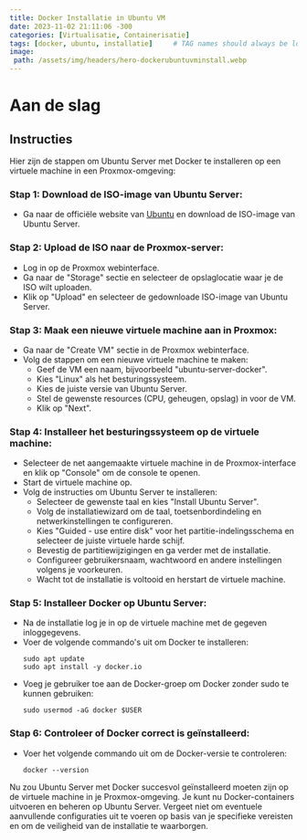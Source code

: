 ```yaml
---
title: Docker Installatie in Ubuntu VM
date: 2023-11-02 21:11:06 -300
categories: [Virtualisatie, Containerisatie]
tags: [docker, ubuntu, installatie]     # TAG names should always be lowercase
image:
 path: /assets/img/headers/hero-dockerubuntuvminstall.webp
---
```


# Aan de slag

## Instructies

Hier zijn de stappen om Ubuntu Server met Docker te installeren op een virtuele machine in een Proxmox-omgeving:

### **Stap 1: Download de ISO-image van Ubuntu Server:**
- Ga naar de officiële website van [Ubuntu](https://ubuntu.com/download/server) en download de ISO-image van Ubuntu Server.

### **Stap 2: Upload de ISO naar de Proxmox-server:**
- Log in op de Proxmox webinterface.
- Ga naar de "Storage" sectie en selecteer de opslaglocatie waar je de ISO wilt uploaden.
- Klik op "Upload" en selecteer de gedownloade ISO-image van Ubuntu Server.

### **Stap 3: Maak een nieuwe virtuele machine aan in Proxmox:**
- Ga naar de "Create VM" sectie in de Proxmox webinterface.
- Volg de stappen om een nieuwe virtuele machine te maken:
  - Geef de VM een naam, bijvoorbeeld "ubuntu-server-docker".
  - Kies "Linux" als het besturingssysteem.
  - Kies de juiste versie van Ubuntu Server.
  - Stel de gewenste resources (CPU, geheugen, opslag) in voor de VM.
  - Klik op "Next".

### **Stap 4: Installeer het besturingssysteem op de virtuele machine:**
- Selecteer de net aangemaakte virtuele machine in de Proxmox-interface en klik op "Console" om de console te openen.
- Start de virtuele machine op.
- Volg de instructies om Ubuntu Server te installeren:
  - Selecteer de gewenste taal en kies "Install Ubuntu Server".
  - Volg de installatiewizard om de taal, toetsenbordindeling en netwerkinstellingen te configureren.
  - Kies "Guided - use entire disk" voor het partitie-indelingsschema en selecteer de juiste virtuele harde schijf.
  - Bevestig de partitiewijzigingen en ga verder met de installatie.
  - Configureer gebruikersnaam, wachtwoord en andere instellingen volgens je voorkeuren.
  - Wacht tot de installatie is voltooid en herstart de virtuele machine.

### **Stap 5: Installeer Docker op Ubuntu Server:**
- Na de installatie log je in op de virtuele machine met de gegeven inloggegevens.
- Voer de volgende commando's uit om Docker te installeren:
  ```
  sudo apt update
  sudo apt install -y docker.io
  ```
- Voeg je gebruiker toe aan de Docker-groep om Docker zonder sudo te kunnen gebruiken:
  ```
  sudo usermod -aG docker $USER
  ```

### **Stap 6: Controleer of Docker correct is geïnstalleerd:**
- Voer het volgende commando uit om de Docker-versie te controleren:
  ```
  docker --version
  ```

Nu zou Ubuntu Server met Docker succesvol geïnstalleerd moeten zijn op de virtuele machine in je Proxmox-omgeving. Je kunt nu Docker-containers uitvoeren en beheren op Ubuntu Server. Vergeet niet om eventuele aanvullende configuraties uit te voeren op basis van je specifieke vereisten en om de veiligheid van de installatie te waarborgen.